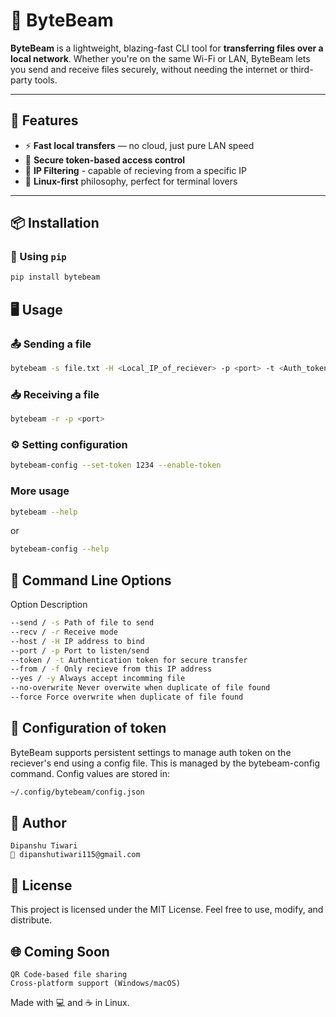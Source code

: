 # 🚀 ByteBeam

**ByteBeam** is a lightweight, blazing-fast CLI tool for **transferring files over a local network**. Whether you're on the same Wi-Fi or LAN, ByteBeam lets you send and receive files securely, without needing the internet or third-party tools.

---

## 🔧 Features

- ⚡ **Fast local transfers** — no cloud, just pure LAN speed
- 🔐 **Secure token-based access control**
- 🧠 **IP Filtering** - capable of recieving from a specific IP
- 🐧 **Linux-first** philosophy, perfect for terminal lovers

---

## 📦 Installation

### 📁 Using `pip`

```bash
pip install bytebeam
```

## 🖥️ Usage

### 📤 Sending a file

```bash
bytebeam -s file.txt -H <Local_IP_of_reciever> -p <port> -t <Auth_token>
```

### 📥 Receiving a file

```bash
bytebeam -r -p <port>
```

### ⚙️ Setting configuration

```bash
bytebeam-config --set-token 1234 --enable-token
```

### More usage

```bash
bytebeam --help
```

or

```bash
bytebeam-config --help
```

## 🔑 Command Line Options

Option	Description

```bash
--send / -s	Path of file to send
--recv / -r	Receive mode
--host / -H	IP address to bind
--port / -p	Port to listen/send
--token / -t Authentication token for secure transfer
--from / -f Only recieve from this IP address
--yes / -y Always accept incomming file
--no-overwrite Never overwite when duplicate of file found
--force Force overwrite when duplicate of file found
```

## 📂 Configuration of token

ByteBeam supports persistent settings to manage auth token on the reciever's end using a config file. This is managed by the bytebeam-config command. Config values are stored in:

```bash
~/.config/bytebeam/config.json
```

## 🙋 Author

    Dipanshu Tiwari
    📧 dipanshutiwari115@gmail.com

## 🪪 License

This project is licensed under the MIT License.
Feel free to use, modify, and distribute.

## 🌐 Coming Soon

    QR Code-based file sharing
    Cross-platform support (Windows/macOS)

Made with 💻 and ☕ in Linux.
